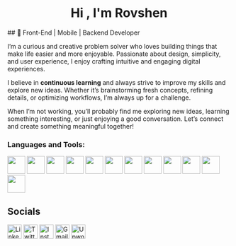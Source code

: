 <h1 align="center">Hi , I'm Rovshen</h1>
## 🚀 Front-End | Mobile | Backend Developer  

I’m a curious and creative problem solver who loves building things that make life easier and more enjoyable. Passionate about design, simplicity, and user experience, I enjoy crafting intuitive and engaging digital experiences.  

I believe in **continuous learning** and always strive to improve my skills and explore new ideas. Whether it’s brainstorming fresh concepts, refining details, or optimizing workflows, I’m always up for a challenge.  

When I’m not working, you’ll probably find me exploring new ideas, learning something interesting, or just enjoying a good conversation. Let’s connect and create something meaningful together!  




<h3 align="left">Languages and Tools:</h3>
<p align="left">
  <img src="https://cdn.jsdelivr.net/gh/devicons/devicon/icons/html5/html5-original.svg" width="40" height="40"/>
  <img src="https://cdn.jsdelivr.net/gh/devicons/devicon/icons/css3/css3-original.svg" width="40" height="40"/>
  <img src="https://cdn.jsdelivr.net/gh/devicons/devicon/icons/sass/sass-original.svg" width="40" height="40"/>
  <img src="https://cdn.jsdelivr.net/gh/devicons/devicon/icons/javascript/javascript-original.svg" width="40" height="40"/>
  <img src="https://cdn.jsdelivr.net/gh/devicons/devicon/icons/typescript/typescript-original.svg" width="40" height="40"/>
  <img src="https://cdn.jsdelivr.net/gh/devicons/devicon/icons/react/react-original.svg" width="40" height="40"/>
  <img src="https://cdn.jsdelivr.net/gh/devicons/devicon@latest/icons/nodejs/nodejs-plain.svg" width="40" height="40" />
  <img src="https://cdn.jsdelivr.net/gh/devicons/devicon@latest/icons/express/express-original.svg" width="40" height="40"/>                 
  <img src="https://cdn.jsdelivr.net/gh/devicons/devicon@latest/icons/redux/redux-original.svg" width="40" height="40"/>
  <img src="https://cdn.jsdelivr.net/gh/devicons/devicon@latest/icons/mongodb/mongodb-original.svg" width="40" height="40"/>  
  <img src="https://cdn.jsdelivr.net/gh/devicons/devicon@latest/icons/firebase/firebase-original.svg" width="40" height="40"/>
  <img src="https://cdn.jsdelivr.net/gh/devicons/devicon/icons/git/git-original.svg" width="40" height="40"/>
</p>

                      
## Socials

[<img src="https://upload.wikimedia.org/wikipedia/commons/8/81/LinkedIn_icon.svg" alt="LinkedIn" width="32">](https://www.linkedin.com/in/rovsen-medetov/)
[<img src="https://upload.wikimedia.org/wikipedia/commons/5/57/X_logo_2023_%28white%29.png" alt="Twitter" width="32">](https://x.com/Rovsen_512)
[<img src="https://upload.wikimedia.org/wikipedia/commons/a/a5/Instagram_icon.png" alt="Instagram" width="32">](https://www.instagram.com/rovsen_512/)
[<img src="https://upload.wikimedia.org/wikipedia/commons/7/7e/Gmail_icon_%282020%29.svg" alt="Gmail" width="32">](mailto:rovsanmadatov9@gmail.com)
[<img src="https://upload.wikimedia.org/wikipedia/commons/7/77/Upwork_Logo.png" alt="Upwork" width="32">](https://www.upwork.com/freelancers/~01cd808b155f83f06c)








